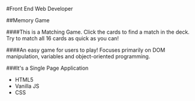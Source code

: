 #Front End Web Developer

##Memory Game

####This is a Matching Game.  Click the cards to find a match in the deck.  Try to match all 16 cards as quick as you can!

####An easy game for users to play!  Focuses primarily on DOM manipulation, variables and object-oriented programming. 


###It's a Single Page Application
- HTML5
- Vanilla JS
- CSS 


